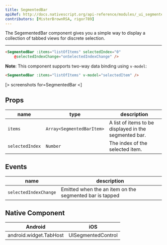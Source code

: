 ```yaml
---
title: SegmentedBar
apiRef: http://docs.nativescript.org/api-reference/modules/_ui_segmented_bar_.html
contributors: [MisterBrownRSA, rigor789]
---
```


The SegementedBar component gives you a simple way to display a collection of tabbed views for discrete selection.

---

```html
<SegmentedBar :items="listOfItems" selectedIndex="0"
    @selectedIndexChange="onSelectedIndexChange" />
```

**Note**: This component supports two-way data binding using `v-model`:

```html
<SegmentedBar :items="listOfItems" v-model="selectedItem" />
```

[> screenshots for=SegmentedBar <]

## Props

| name | type | description |
|------|------|-------------|
| `items` | `Array<SegmentedBarItem>` | A list of items to be displayed in the segmented bar.
| `selectedIndex` | `Number` | The index of the selected item.

## Events

| name | description |
|------|-------------|
| `selectedIndexChange`| Emitted when the an item on the segmented bar is tapped

## Native Component
| Android | iOS |
|---------|-----|
| android.widget.TabHost | UISegmentedControl